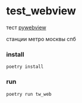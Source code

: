 # test_webview

тест [pywebview](https://pywebview.flowrl.com/)

станции метро москвы спб

### install 
```
poetry install
```

### run
```
poetry run tw_web
```
